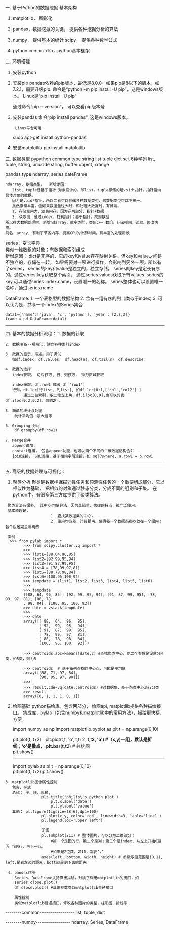 一. 基于Python的数据挖掘 基本架构
 
1. matplotlib， 图形化

2. pandas，数据挖掘的关键， 提供各种挖掘分析的算法

3. numpy， 提供基本的统计
   scipy， 提供各种数学公式

4. python common lib，python基本框架

二. 环境搭建
1. 安装python

2. 安装pip
	pandas依赖的pip版本，最低是8.0.0。如果pip是8以下的版本，如7.2.1，需要升级pip.
	命令是“python -m pip install -U pip”，这是windows版本。
	Linux是”pip install -U pip“	
	
	通过命令“pip --version”， 可以查看pip版本号

3. 安装pandas
  	命令“pip install pandas", 这是windows版本。

		Linux平台可用
     sudo apt-get install python-pandas

4. 安装matplotlib
     pip install matplotlib
     
          
三. 数据类型
pypython common type
	string list tuple  dict set
6钟学列
  list, tuple, string, unicode string, buffer object, xrange
	
pandas type
	ndarray, series    dateFrame 
	
	ndarray, 数组类型，	新增原因：
	   list, tuple是基于指针+对象设计的。即list，tuple存储的是void*指针，指针指向具体对象的数据。
	   因为是void*指针，所以二者可以存储各种数据类型，即数据类型可以不统一。
	   虽然存储丰富，但如果数据量过大时，即处理大数据时，有弊端。
	   1. 存储空间大，浪费内存。因为存两部分，指针+数据
	   2. 读取慢，通过index，找到指针；基于指针，找到数据
	所以在大数据处理时，新增ndarray，数字类型，类似C++ 数组。存储相同，读取、修改快捷。
	别名：array, 有利于节省内存、提高CPU的计算时间，有丰富的处理函数 
  
  series，变长字典， 	
  	类似一维数组的对象；有数据和索引组成  	
  新增原因：
    dict是无序的，它的key和value存在映射关系。但key和value之间是不独立的，存储在一起。
    如果需要对一项进行操作，会影响到另外一项。所以有了series， series的key和value是独立的，独立存储。
    series的key是定长有序的。通过series.key获取整个索引， 通过series.values获取所有values.
    series的key,可以通过series.index.name，设置唯一的名称。
    series整体也可以设置唯一名称，通过series.name
  
  DataFrame:
    1. 一个表格型的数据结构
    2. 含有一组有序的列（类似于index)
    3. 可以认为是，共享一个index的Series集合
    
    data1={'name':['java', 'c', 'python'], 'year': [2,2,3]}
    frame = pd.DataFrame(data1)
    
    
 ------------------------------------------------
 四. 基本的数据分析流程：
 	1. 数据的获取
 	
 	2. 数据准备--规格化，建立各种索引index
 	
 	3. 数据的显示、描述，用于调试
 	   如df.index, df.values， df.head(n), df.tail(n） df.describe
 	   
 	4. 数据的选择
 	   index获取， 切片获取, 行、列获取， 矩形区域获取
 	   
 	   index获取，df.row1 或者 df['row1'] 	   
 	   行列，df.loc[行list, 列list], 如df.loc[0:1,['co1','col2'] ]
 	        通过二位索引，取二维左上角，df.iloc[0,0],也可以列表 df.iloc[0:2,0:2]，取前2行。
 	        
 	5. 简单的统计与处理
 		统计平均值、最大值等
 		
 	6. Grouping 分组
 		df.groupby(df.row1)
 		
 	7. Merge合并
 	   append追加, 
 	   contact连接， 包含append功能，也可以两个不同的二维数据结构合并
 	   join连接， SQL连接，基于相同字段连接，如 sql的where, a.row1 = b.row1
  
  
 ------------------------------------------------
 五. 高级的数据处理与可视化：   
   1. 聚类分析
   	 聚类是数据挖掘描述性任务和预测性任务的一个重要组成部分，它以相似性为基础，
   	 把相似的对象通过静态分类，分成不同的组别和子集。
   	 在python中，有很多第三方库提供了聚类算法。
   	 
   	 聚类算法有很多， 其中K-均值算法，因为其简单、快捷的特点，被广泛使用。
   	 基本原理是，
   	 					1. 查找某数据集的中心，
   	 					2. 使用均方差，计算距离。使得每一个数据点都收敛在一个组内；各个组是完全隔离的
   	 					
   	 案例：
   	  >>> from pylab import *
			>>> from scipy.cluster.vq import *
			>>>
			>>> list1=[88,64,96,85]
			>>> list2=[92,99,95,94]
			>>> list3=[91,87,99,95]
			>>> list4 = [78,99,97,81]
			>>> list5=[88,78,98,84]
			>>> list6=[100,95,100,92]
			>>> tempdate = (list1, list2, list3, list4, list5, list6)
			>>>
			>>> tempdate
			([88, 64, 96, 85], [92, 99, 95, 94], [91, 87, 99, 95], [78, 99, 97, 81], [88, 78
			, 98, 84], [100, 95, 100, 92])
			>>> date = vstack(tempdate)
			>>>
			>>> date
			array([[ 88,  64,  96,  85],
			       [ 92,  99,  95,  94],
			       [ 91,  87,  99,  95],
			       [ 78,  99,  97,  81],
			       [ 88,  78,  98,  84],
			       [100,  95, 100,  92]])
			
			>>> centroids,abc=kmeans(date,2) #查找聚类中心，第二个参数是设置分N类，如5类，则为5
			
			>>> centroids  # 基于每列查找的中心点，可能是平均值
			array([[88, 71, 97, 84],
			       [90, 95, 97, 90]])
			>>>
			>>> result,cde=vq(date,centroids) #对数据集，基于聚类中心进行分类
			>>> result
			array([0, 1, 1, 1, 0, 1])
  
  2. 绘图基础
    python描绘库，包含两部分，
    	绘图api, matplotlib提供各种描绘接口。
    	集成库，pylab（包含numpy和matplotlib中的常用方法），描绘更快捷、方便。
    	
		import numpy as np
		import matplotlib.pyplot as plt
		t = np.arange(0,10)
		
		plt.plot(t, t+2）
		plt.plot(t,t, 'o', t,t+2, t,t**2, 'o') #（x,y)一组，默认是折线；‘o'是散点，
	  plt.bar(t,t**2) # 柱状图	  
	  plt.show()
	  
	  --------------------
	  import pylab as pl
	  t = np.arange(0,10)		
		plt.plot(t, t+2)
		plt.show()
		
	3. matplotlib图像属性控制
	   色彩、样式
	   名称： 图、横、纵轴, 
	   				plt.title('philip\'s python plot')
						plt.xlabel('date')
						plt.ylabel('value')
	   其他： pl.figure(figsize=(8,6),dpi=100)
	   				pl.plot(x,y, color='red', linewidth=3, lable='line1')
	   				pl.legend(loc='upper left')
	   				
	   				子图
	   				pl.subplot(211) # 整体图片，可以分为二维部分；
	   					#第一个是图的行，第二个是列；第三个是index, 从左上开始0遍历 当前行，再下一行。
	   					#如果是2位数，如11，需要‘，’
	   				axes(left, bottom, width, height) # 参数取值范围是(0,1), left,是到左边的距离，bottom是到下面的距离
	   				
	 4. pandas作图
	    Series、DataFrame支持直接描绘，封装了调用matplotlib的接口，如
	    series.close.plot()  
	    df.close.plot() #具体参数类似matplotlib普通接口
	    
	    属性控制
	    类似matplotlib普通接口，修改各种图片的类型，柱形图、折线等


  --------common-----------------
  list, tuple, dict
 
  --------numpy-----------------
  ndarray, Series, DataFrame